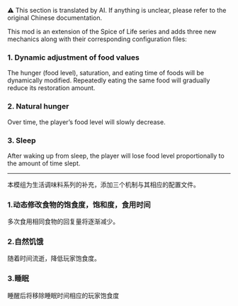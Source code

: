 ⚠️ This section is translated by AI. If anything is unclear, please refer to the original Chinese documentation.

This mod is an extension of the Spice of Life series and adds three new mechanics along with their corresponding configuration files:

### 1. Dynamic adjustment of food values
The hunger (food level), saturation, and eating time of foods will be dynamically modified.
Repeatedly eating the same food will gradually reduce its restoration amount.

### 2. Natural hunger
Over time, the player’s food level will slowly decrease.

### 3. Sleep
After waking up from sleep, the player will lose food level proportionally to the amount of time slept.

---

本模组为生活调味料系列的补充，添加三个机制与其相应的配置文件。

### 1.动态修改食物的饱食度，饱和度，食用时间
多次食用相同食物的回复量将逐渐减少。

### 2.自然饥饿
随着时间流逝，降低玩家饱食度。

### 3.睡眠
睡醒后将移除睡眠时间相应的玩家饱食度